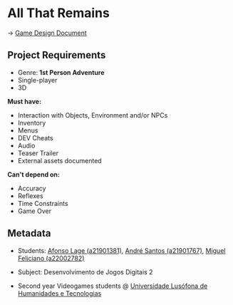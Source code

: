 # All That Remains

-> [Game Design Document]

## Project Requirements

* Genre: __1st Person Adventure__
* Single-player
* 3D

__Must have:__

* Interaction with Objects, Environment and/or NPCs
* Inventory
* Menus
* DEV Cheats
* Audio
* Teaser Trailer
* External assets documented

__Can't depend on:__

* Accuracy
* Reflexes
* Time Constraints
* Game Over

## Metadata

* Students: [Afonso Lage (a21901381)], [André Santos (a21901767)], [Miguel Feliciano (a22002782)]

* Subject: Desenvolvimento de Jogos Digitais 2

* Second year Videogames students @ [Universidade Lusófona de Humanidades e Tecnologias][ULHT]

[Game Design Document]:https://docs.google.com/document/d/10cKSJMx749pwtuEPZ9PGJeXkgngZ6NSITcv-O9ZXv0A/edit?usp=sharing
[ULHT]:https://www.ulusofona.pt/
[Afonso Lage (a21901381)]:https://github.com/AfonsoLage-boop
[André Santos (a21901767)]:https://github.com/andrepucas
[Miguel Feliciano (a22002782)]:https://github.com/miguel-Feliciano
